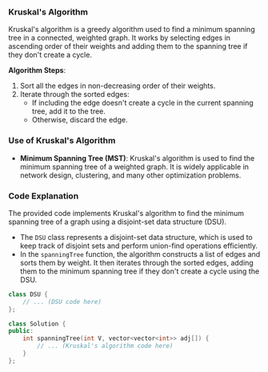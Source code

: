 ### Kruskal's Algorithm

Kruskal's algorithm is a greedy algorithm used to find a minimum spanning tree in a connected, weighted graph. It works by selecting edges in ascending order of their weights and adding them to the spanning tree if they don't create a cycle.

**Algorithm Steps**:
1. Sort all the edges in non-decreasing order of their weights.
2. Iterate through the sorted edges:
   - If including the edge doesn't create a cycle in the current spanning tree, add it to the tree.
   - Otherwise, discard the edge.

### Use of Kruskal's Algorithm

- **Minimum Spanning Tree (MST)**: Kruskal's algorithm is used to find the minimum spanning tree of a weighted graph. It is widely applicable in network design, clustering, and many other optimization problems.

### Code Explanation

The provided code implements Kruskal's algorithm to find the minimum spanning tree of a graph using a disjoint-set data structure (DSU).

- The `DSU` class represents a disjoint-set data structure, which is used to keep track of disjoint sets and perform union-find operations efficiently.
- In the `spanningTree` function, the algorithm constructs a list of edges and sorts them by weight. It then iterates through the sorted edges, adding them to the minimum spanning tree if they don't create a cycle using the DSU.

```cpp
class DSU {
    // ... (DSU code here)
};

class Solution {
public:
    int spanningTree(int V, vector<vector<int>> adj[]) {
        // ... (Kruskal's algorithm code here)
    }
};

